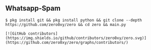 ## Whatsapp-Spam
    $ pkg install git && pkg install python && git clone --depth https://github.com/zero0xy/zero && cd zero && main.py
    
    [![GitHub contributors](https://img.shields.io/github/contributors/zero0xy/zero.svg)](https://github.com/zero0xy/zero/graphs/contributors/)
